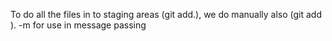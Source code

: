 <!-- In git there are various types to ready the files for staging area and one of the using manually file name.
for example :- git add <file1> <file2> but the changes of many files and we want to all the files are going to staging area that time use (git add. ) to all the files to add staging area. -->

To do all the files in to staging areas (git add.), we do manually also (git add <file1> <file2>).
-m for use in message passing
